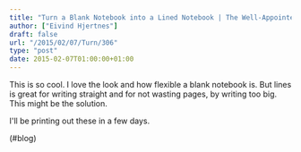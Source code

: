 ```yaml
---
title: "Turn a Blank Notebook into a Lined Notebook | The Well-Appointed Desk"
author: ["Eivind Hjertnes"]
draft: false
url: "/2015/02/07/Turn/306"
type: "post"
date: 2015-02-07T01:00:00+01:00
---
```


This is so cool. I love the look and how flexible a blank notebook is.
But lines is great for writing straight and for not wasting pages, by
writing too big. This might be the solution.

I'll be printing out these in a few days.

(#blog)
